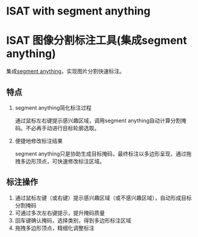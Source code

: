 # ISAT with segment anything
# ISAT 图像分割标注工具(集成segment anything)

集成[segment anything]()，实现图片分割快速标注。

## 特点
1. segment anything简化标注过程

    通过鼠标左右键提示感兴趣区域，调用segment anything自动计算分割掩码。不必再手动进行目标轮廓选取。

2. 便捷地修改标注结果

    segment anything只是协助生成目标掩码，最终标注以多边形呈现，通过拖拽多边形顶点，可快速修改标注区域。

## 标注操作

1. 通过鼠标左键（或右键）提示感兴趣区域（或不感兴趣区域），自动形成目标分割掩码
2. 可通过多次左右键提示，提升掩码质量
3. 回车键确认掩码，选择类别，得到多边形标注区域
4. 拖拽多边形顶点，精细化调整标注
